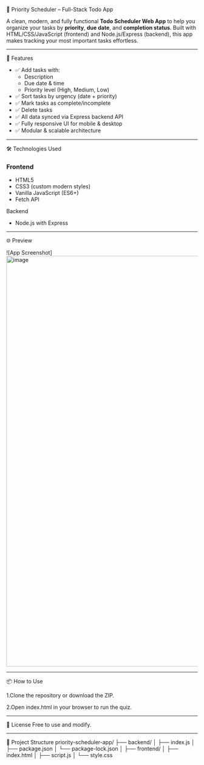 📝 Priority Scheduler – Full-Stack Todo App

A clean, modern, and fully functional **Todo Scheduler Web App** to help you organize your tasks by **priority**, **due date**, and **completion status**. Built with HTML/CSS/JavaScript (frontend) and Node.js/Express (backend), this app makes tracking your most important tasks effortless.

---

🚀 Features

- ✅ Add tasks with:
  - Description
  - Due date & time
  - Priority level (High, Medium, Low)
- ✅ Sort tasks by urgency (date + priority)
- ✅ Mark tasks as complete/incomplete
- ✅ Delete tasks
- ✅ All data synced via Express backend API
- ✅ Fully responsive UI for mobile & desktop
- ✅ Modular & scalable architecture

---

🛠️ Technologies Used

### Frontend
- HTML5
- CSS3 (custom modern styles)
- Vanilla JavaScript (ES6+)
- Fetch API

Backend
- Node.js with Express

---

🌐 Preview

![App Screenshot]<img width="1919" height="1079" alt="image" src="https://github.com/user-attachments/assets/01cb2c38-b52f-4544-8af6-fdebda0c0089" />

---

📦 How to Use

1.Clone the repository or download the ZIP.

2.Open index.html in your browser to run the quiz.

---

📜 License
Free to use and modify.

---

🧪 Project Structure
priority-scheduler-app/
├── backend/
│   ├── index.js
│   ├── package.json
│   └── package-lock.json
│
├── frontend/
│   ├── index.html
│   ├── script.js
│   └── style.css

